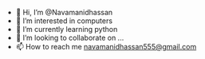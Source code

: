 - 👋 Hi, I’m @Navamanidhassan
- 👀 I’m interested in computers
- 🌱 I’m currently learning python
- 💞️ I’m looking to collaborate on ...
- 📫 How to reach me navamanidhassan555@gmail.com

<!---
Navamanidhassan/Navamanidhassan is a ✨ special ✨ repository because its `README.md` (this file) appears on your GitHub profile.
You can click the Preview link to take a look at your changes.
--->
